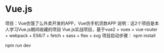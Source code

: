 # Vue.js

项目：Vue仿饿了么外卖开发的APP，Vue仿手机贷款APP
说明：这2个项目是本人学习Vue.js期间收藏的项目
Vue.js实战项目，基于vue2 + vuex + vue-router + webpack + ES6/7 + fetch + sass + flex + svg
项目启动步骤：
npm install

npm run dev